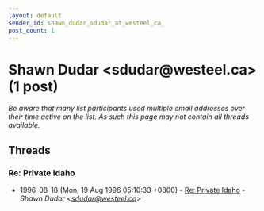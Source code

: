 ```yaml
---
layout: default
sender_id: shawn_dudar_sdudar_at_westeel_ca_
post_count: 1
---
```


# Shawn Dudar <sdudar<span>@</span>westeel.ca> (1 post)

_Be aware that many list participants used multiple email addresses over their time active on the list. As such this page may not contain all threads available._

## Threads

### Re: Private Idaho
+ 1996-08-18 (Mon, 19 Aug 1996 05:10:33 +0800) - [Re: Private Idaho](/archive/1996/08/37dd0cbeecd44c4559d6b96b17b0438cdad957e77f6e13c3af568cec7bff9560) - _Shawn Dudar \<sdudar@westeel.ca\>_

